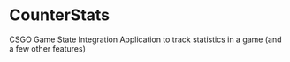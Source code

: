 # CounterStats
CSGO Game State Integration Application to track statistics in a game (and a few other features)
